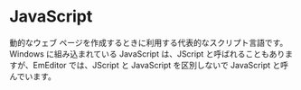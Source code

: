 # JavaScript

動的なウェブ ページを作成するときに利用する代表的なスクリプト言語です。Windows に組み込まれている JavaScript は、JScript と呼ばれることもありますが、EmEditor では、JScript と JavaScript を区別しないで JavaScript と呼んでいます。